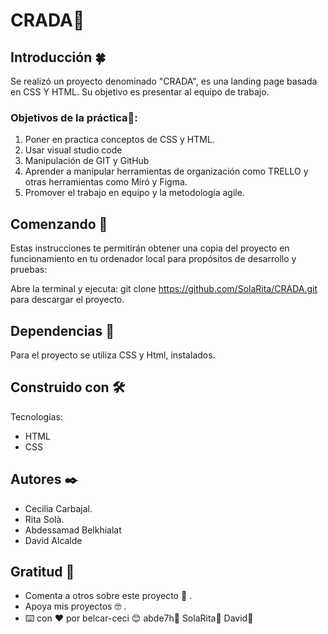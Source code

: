 # CRADA📌
## Introducción 🍀

Se realizó un proyecto denominado "CRADA", es una landing page basada en CSS Y HTML. Su objetivo es presentar al equipo de trabajo.

### Objetivos de la práctica🔩:

  1. Poner en practica conceptos de CSS y HTML.
  2. Usar visual studio code
  3. Manipulación de GIT y GitHub
  2. Aprender a manipular herramientas de organización como TRELLO y otras herramientas como Miró y Figma.
  3. Promover el trabajo en equipo y la metodología agile.

## Comenzando 🚀
Estas instrucciones te permitirán obtener una copia del proyecto en funcionamiento en tu ordenador local para propósitos de desarrollo y pruebas:

Abre la terminal y ejecuta: git clone https://github.com/SolaRita/CRADA.git para descargar el proyecto.
## Dependencias 🔧
Para el proyecto se utiliza CSS y Html, instalados.

## Construido con 🛠️
Tecnologías:

* HTML
* CSS


## Autores ✒️
* Cecilia Carbajal.
* Rita Solà.
* Abdessamad Belkhialat
* David Alcalde
## Gratitud 🎁
* Comenta a otros sobre este proyecto 📢 .
* Apoya mis proyectos 🤓 .
* ⌨️ con ❤️ por belcar-ceci 😊 abde7h🙂 SolaRita🙂 David🙂

